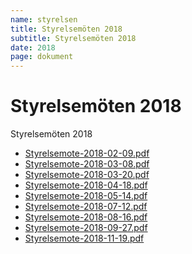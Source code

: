 ```yaml
---
name: styrelsen
title: Styrelsemöten 2018
subtitle: Styrelsemöten 2018
date: 2018
page: dokument
---
```


# Styrelsemöten 2018

Styrelsemöten 2018

- <a href="./assets/files/styrelsemoten-2018/Styrelsemote-2018-02-09.pdf" target="_blank">Styrelsemote-2018-02-09.pdf</a>
- <a href="./assets/files/styrelsemoten-2018/Styrelsemote-2018-03-08.pdf" target="_blank">Styrelsemote-2018-03-08.pdf</a>
- <a href="./assets/files/styrelsemoten-2018/Styrelsemote-2018-03-20.pdf" target="_blank">Styrelsemote-2018-03-20.pdf</a>
- <a href="./assets/files/styrelsemoten-2018/Styrelsemote-2018-04-18.pdf" target="_blank">Styrelsemote-2018-04-18.pdf</a>
- <a href="./assets/files/styrelsemoten-2018/Styrelsemote-2018-05-14.pdf" target="_blank">Styrelsemote-2018-05-14.pdf</a>
- <a href="./assets/files/styrelsemoten-2018/Styrelsemote-2018-07-12.pdf" target="_blank">Styrelsemote-2018-07-12.pdf</a>
- <a href="./assets/files/styrelsemoten-2018/Styrelsemote-2018-08-16.pdf" target="_blank">Styrelsemote-2018-08-16.pdf</a>
- <a href="./assets/files/styrelsemoten-2018/Styrelsemote-2018-09-27.pdf" target="_blank">Styrelsemote-2018-09-27.pdf</a>
- <a href="./assets/files/styrelsemoten-2018/Styrelsemote-2018-11-19.pdf" target="_blank">Styrelsemote-2018-11-19.pdf</a>